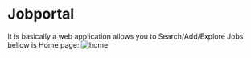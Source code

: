 # Jobportal
It is basically a web application allows you to Search/Add/Explore Jobs bellow is Home page:
![home](https://user-images.githubusercontent.com/81870361/113486116-bbced400-94ce-11eb-96b3-922dfdeba579.JPG)
